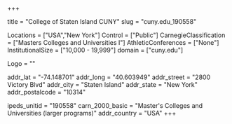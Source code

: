 
+++

title = "College of Staten Island CUNY"
slug = "cuny.edu_190558"

Locations = ["USA","New York"]
Control = ["Public"]
CarnegieClassification = ["Masters Colleges and Universities I"]
AthleticConferences = ["None"]
InstitutionalSize = ["10,000 - 19,999"]
domain = ["cuny.edu"]

Logo = ""

addr_lat = "-74.148701"
addr_long = "40.603949"
addr_street = "2800 Victory Blvd"
addr_city = "Staten Island"
addr_state = "New York"
addr_postalcode = "10314"

ipeds_unitid = "190558"
carn_2000_basic = "Master's Colleges and Universities (larger programs)"
addr_country = "USA"
+++
    
